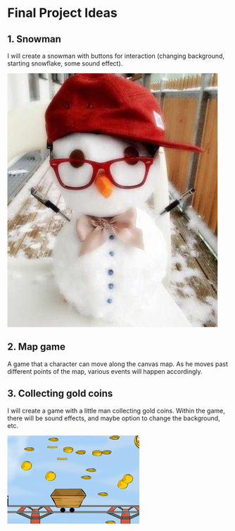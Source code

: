 # Final Project Ideas

## 1. Snowman
I will create a snowman with buttons for interaction (changing background, starting snowflake, some sound effect).

![Snowman Image](img/snowman.jpg)

## 2. Map game
A game that a character can move along the canvas map. As he moves past different points of the map, various events will happen accordingly.

## 3. Collecting gold coins
I will create a game with a little man collecting gold coins. Within the game, there will be sound effects, and maybe option to change the background, etc. 

![catch gold coin example](img/goldcoin.jpg)